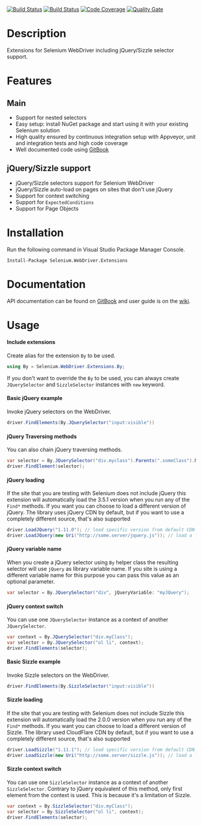 [![Build Status](https://ci.appveyor.com/api/projects/status/xva7kjm1lyi3fqcu?svg=true)](https://ci.appveyor.com/project/RaYell/Selenium.WebDriver.Extensions)
[![Build Status](https://travis-ci.org/Softlr/Selenium.WebDriver.Extensions.svg?branch=develop)](https://travis-ci.org/Softlr/Selenium.WebDriver.Extensions)
[![Code Coverage](https://codecov.io/gh/Softlr/Selenium.WebDriver.Extensions/branch/develop/graph/badge.svg)](https://codecov.io/gh/Softlr/Selenium.WebDriver.Extensions)
[![Quality Gate](https://sonarcloud.io/api/project_badges/measure?project=selenium.webdriver.extensions&metric=alert_status)](https://sonarcloud.io/dashboard?id=selenium.webdriver.extensions)

# Description
Extensions for Selenium WebDriver including jQuery/Sizzle selector support.

# Features
## Main
* Support for nested selectors
* Easy setup: install NuGet package and start using it with your existing Selenium solution
* High quality ensured by continuous integration setup with Appveyor, unit and integration tests and high code coverage
* Well documented code using [GitBook](https://legacy.gitbook.com/book/softlr/selenium-webdriver-extensions/details)
## jQuery/Sizzle support
* jQuery/Sizzle selectors support for Selenium WebDriver
* jQuery/Sizzle auto-load on pages on sites that don't use jQuery
* Support for context switching
* Support for `ExpectedConditions`
* Support for Page Objects
 
# Installation
Run the following command in Visual Studio Package Manager Console.
```posh
Install-Package Selenium.WebDriver.Extensions
```

# Documentation
API documentation can be found on [GitBook](https://app.gitbook.com/@softlr/s/selenium-webdriver-extensions/) and user guide is on the [wiki](https://github.com/Softlr/Selenium.WebDriver.Extensions/wiki).

# Usage

#### Include extensions
Create alias for the extension `By` to be used.
```csharp
using By = Selenium.WebDriver.Extensions.By;
```

If you don't want to override the `By` to be used, you can always create `JQuerySelector` and `SizzleSelector` instances with `new` keyword.

#### Basic jQuery example
Invoke jQuery selectors on the WebDriver.
```csharp
driver.FindElements(By.JQuerySelector("input:visible"))
```

#### jQuery Traversing methods
You can also chain jQuery traversing methods.
```csharp
var selector = By.JQuerySelector("div.myclass").Parents(".someClass").NextAll();
driver.FindElement(selector);
```

#### jQuery loading
If the site that you are testing with Selenium does not include jQuery this extension will automatically load the 3.5.1 version when you run any of the `Find*` methods. If you want you can choose to load a different version of jQuery. The library uses jQuery CDN by default, but if you want to use a completely different source, that's also supported

```csharp
driver.LoadJQuery("1.11.0"); // load specific version from default CDN
driver.LoadJQuery(new Uri("http://some.server/jquery.js")); // load a library from other source
```

#### jQuery variable name
When you create a jQuery selector using `By` helper class the resulting selector will use `jQuery` as library variable name. If you site is using a different variable name for this purpose you can pass this value as an optional parameter.

```csharp
var selector = By.JQuerySelector("div", jQueryVariable: "myJQuery");
```

#### jQuery context switch
You can use one `JQuerySelector` instance as a context of another `JQuerySelector`.

```csharp
var context = By.JQuerySelector("div.myClass");
var selector = By.JQuerySelector("ol li", context);
driver.FindElements(selector);
```

#### Basic Sizzle example
Invoke Sizzle selectors on the WebDriver.
```csharp
driver.FindElements(By.SizzleSelector("input:visible"))
```

#### Sizzle loading
If the site that you are testing with Selenium does not include Sizzle this extension will automatically load the 2.0.0 version when you run any of the `Find*` methods. If you want you can choose to load a different version of Sizzle. The library used CloudFlare CDN by default, but if you want to use a completely different source, that's also supported

```csharp
driver.LoadSizzle("1.11.1"); // load specific version from default CDN
driver.LoadSizzle(new Uri("http://some.server/sizzle.js")); // load a library from other source
```

#### Sizzle context switch
You can use one `SizzleSelector` instance as a context of another `SizzleSelector`. Contrary to jQuery equivalent of this method, only first element from the context is used. This is because it's a limitation of Sizzle.

```csharp
var context = By.SizzleSelector("div.myClass");
var selector = By.SizzleSelector("ol li", context);
driver.FindElements(selector);
```

